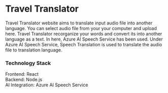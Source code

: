 <h1>Travel Translator</h1>

Travel Translator website aims to translate input audio file into another language. You can select audio file from your your computer and upload here. Travel Translator recorganize your words and convert its into another language as a text.
In here, Azure AI Speech Service has been used. Under Azure AI Speech Service, Speech Translation is used to translate the audio file to translation language. 

<h3>Technology Stack</h3> 
Frontend: React <br/>
Backend: Node.js <br/>
AI Integration: Azure AI Speech Service <br/>

